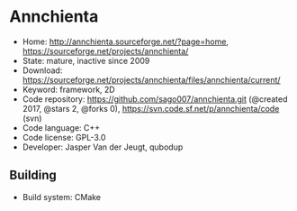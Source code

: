 # Annchienta

- Home: http://annchienta.sourceforge.net/?page=home, https://sourceforge.net/projects/annchienta/
- State: mature, inactive since 2009
- Download: https://sourceforge.net/projects/annchienta/files/annchienta/current/
- Keyword: framework, 2D
- Code repository: https://github.com/sago007/annchienta.git (@created 2017, @stars 2, @forks 0), https://svn.code.sf.net/p/annchienta/code (svn)
- Code language: C++
- Code license: GPL-3.0
- Developer: Jasper Van der Jeugt, qubodup

## Building

- Build system: CMake

